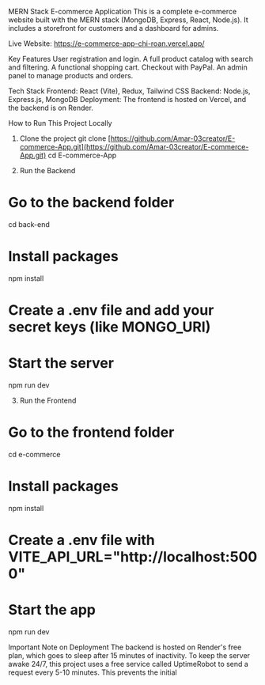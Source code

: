 MERN Stack E-commerce Application
This is a complete e-commerce website built with the MERN stack (MongoDB, Express, React, Node.js). It includes a storefront for customers and a dashboard for admins.

Live Website: https://e-commerce-app-chi-roan.vercel.app/

Key Features
User registration and login.
A full product catalog with search and filtering.
A functional shopping cart.
Checkout with PayPal.
An admin panel to manage products and orders.

Tech Stack
Frontend: React (Vite), Redux, Tailwind CSS
Backend: Node.js, Express.js, MongoDB
Deployment: The frontend is hosted on Vercel, and the backend is on Render.

How to Run This Project Locally

1. Clone the project
git clone [https://github.com/Amar-03creator/E-commerce-App.git](https://github.com/Amar-03creator/E-commerce-App.git)
cd E-commerce-App


2. Run the Backend
# Go to the backend folder
cd back-end

# Install packages
npm install

# Create a .env file and add your secret keys (like MONGO_URI)

# Start the server
npm run dev


3. Run the Frontend
# Go to the frontend folder
cd e-commerce

# Install packages
npm install

# Create a .env file with VITE_API_URL="http://localhost:5000"

# Start the app
npm run dev


Important Note on Deployment
The backend is hosted on Render's free plan, which goes to sleep after 15 minutes of inactivity. To keep the server awake 24/7, this project uses a free service called UptimeRobot to send a request every 5-10 minutes. This prevents the initial
